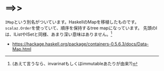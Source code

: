 # ==>>

`IMap`という別名がついています。HaskellのMapを移植したものです。
`scalaz.Order`を使っていて、順序を保持するtree mapになっています。
先頭のIは、IListやISetと同様、あまり深い意味はありません。[^imap-name]

- https://hackage.haskell.org/package/containers-0.5.6.3/docs/Data-Map.html


[^imap-name]: (あえて言うなら、invarinatもしくはimmutableあたりが由来?)
